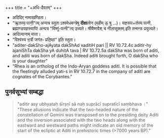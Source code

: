 +++
title = "+अधि-दैवतम्"
+++
- अदिदिर् नामाखण्डिता।
- "ऋ॒तस्य॒ पत्नी॒"त्य् अन्यत्र स्तुता ऽश्वमेधमन्त्रेषु **दीक्षा**त्वेन (म॒हीम् ऊ॒ षु …)। यज्ञरूप+र्तस्य पत्नी, ब्रह्माण्डयज्ञस्यापि! अन्यत्र "विष्णु॑-पत्नी"त्य् उच्यते। श्रीवैष्णवैश् च नीलासूक्तम् इति तन्मन्त्रः प्रयुज्यते।
- आदित्यानाम् माता।
- "विश्व॑स्य भ॒र्त्री जग॑तᳶ प्रति॒ष्ठा" इति स्तुता।
- "aditer-dakSho-ajAyata dakShAd vaditiH pari || RV 10.72.4c  aditir-hy ajaniShTa dakSha yA duhitA tava | RV 10.72.5a dakSha was born of aditi, and aditi was born of dakSha. Indeed aditi brought forth, O dakSha who is your daughter"
- "Rhea is an ortholog of the Indo-Aryan goddess aditI. It is possible that the fleetingly alluded yati-s in RV 10.72.7 in the company of aditI are cognates of the Corybantes."

## पुनर्वसूभ्यां सम्बद्धा
> "aditir asy ubhyataḥ śīrṣṇī sā naḥ suprācī supratīcī saṃbhava ।" "These allusions indicate that the two-headed nature of the constellation of Gemini was transposed on to the presiding deity Aditi and the inversion associated with the two heads along with the eastward and westward paths might indicate an old memory of the start of the ecliptic at Aditi in prehistoric times (\>7000 years BP)."
